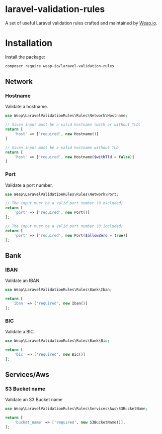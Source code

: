 # laravel-validation-rules
A set of useful Laravel validation rules crafted and maintained by [Weap.io](https://weap.io).


# Installation
Install the package:
```bash
composer require weap-io/laravel-validation-rules
```


## Network
### Hostname
Validate a hostname.
```php
use Weap\LaravelValidationRules\Rules\Network\Hostname;

// Given input must be a valid hostname (with or without TLD)
return [
    'host' => ['required', new Hostname()]
]

// Given input must be a valid hostname without TLD
return [
    'host' => ['required', new Hostname($withTld = false)]
]
```

### Port
Validate a port number.
```php
use Weap\LaravelValidationRules\Rules\Network\Port;

// The input must be a valid port number (0 excluded)
return [
    'port' => ['required', new Port()]
];

// The input must be a valid port number (0 included)
return [
    'port' => ['required', new Port($allowZero = true)]
];
```

## Bank
### IBAN
Validate an IBAN.
 ```php
use Weap\LaravelValidationRules\Rules\Bank\Iban;

return [
    'iban' => ['required', new Iban()]
];
 ```

### BIC
Validate a BIC.
```php
use Weap\LaravelValidationRules\Rules\Bank\Bic;

return [
    'bic' => ['required', new Bic()]
];
```

## Services/Aws
### S3 Bucket name
Validate an S3 Bucket name
```php
use Weap\LaravelValidationRules\Rules\Services\Aws\S3BucketName;

return [
    'bucket_name' => ['required', new S3BucketName()],
];
```